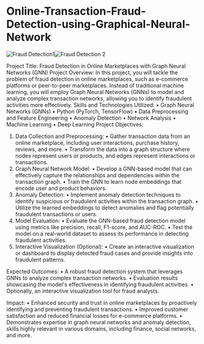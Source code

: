 # Online-Transaction-Fraud-Detection-using-Graphical-Neural-Network
![Fraud Detection1](https://github.com/ssprakash5/Online-Transaction-Fraud-Detection-using-Graphical-Neural-Network/assets/154003057/edb46aed-c1e2-4317-b60e-396c2ce5c493)![Fraud Detection 2](https://github.com/ssprakash5/Online-Transaction-Fraud-Detection-using-Graphical-Neural-Network/assets/154003057/f684fe05-81ff-4faf-a43f-c68ba4fc8c52)

Project Title: Fraud Detection in Online Marketplaces with Graph Neural Networks (GNN)
Project Overview: In this project, you will tackle the problem of fraud detection in online marketplaces, such as e-commerce platforms or peer-to-peer marketplaces. Instead of traditional machine learning, you will employ Graph Neural Networks (GNNs) to model and analyze complex transaction networks, allowing you to identify fraudulent activities more effectively.
Skills and Technologies Utilized:
•	Graph Neural Networks (GNNs)
•	Python (PyTorch, TensorFlow)
•	Data Preprocessing and Feature Engineering
•	Anomaly Detection
•	Network Analysis
•	Machine Learning
•	Deep Learning
Project Objectives:
1.	Data Collection and Preprocessing:
•	Gather transaction data from an online marketplace, including user interactions, purchase history, reviews, and more.
•	Transform the data into a graph structure where nodes represent users or products, and edges represent interactions or transactions.
2.	Graph Neural Network Model:
•	Develop a GNN-based model that can effectively capture the relationships and dependencies within the transaction graph.
•	Train the GNN to learn node embeddings that encode user and product behaviors.
3.	Anomaly Detection:
•	Implement anomaly detection techniques to identify suspicious or fraudulent activities within the transaction graph.
•	Utilize the learned embeddings to detect anomalies and flag potentially fraudulent transactions or users.
4.	Model Evaluation:
•	Evaluate the GNN-based fraud detection model using metrics like precision, recall, F1-score, and AUC-ROC.
•	Test the model on a real-world dataset to assess its performance in detecting fraudulent activities.
5.	Interactive Visualization (Optional):
•	Create an interactive visualization or dashboard to display detected fraud cases and provide insights into fraudulent patterns.

Expected Outcomes:
•	A robust fraud detection system that leverages GNNs to analyze complex transaction networks.
•	Evaluation results showcasing the model's effectiveness in identifying fraudulent activities.
•	Optionally, an interactive visualization tool for fraud analysts.

Impact:
•	Enhanced security and trust in online marketplaces by proactively identifying and preventing fraudulent transactions.
•	Improved customer satisfaction and reduced financial losses for e-commerce platforms.
•	Demonstrates expertise in graph neural networks and anomaly detection, skills highly relevant in various domains, including finance, social networks, and more.

